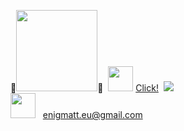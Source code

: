 :wrench:<img src="http://cdn.shopify.com/s/files/1/0328/1226/9708/files/enigmatt-logo_fb71b49e-8dbe-45dd-9e1c-2bd9f8060ec7_2048x.png?v=1581328312%202048w" width="130px" />:satellite:&nbsp; <img width="40" src="https://i.ibb.co/WBmmJxz/youtube.png" /> <a href="https://www.youtube.com/Enigmatt_eu" target="_blank">Click!</a>&nbsp;
<img src="https://i0.wp.com/www.ict-pulse.com/wp-content/uploads/2019/05/Matrix-data-zero-one-world-map-Jonny-Lindner-Pixabay-.jpg?resize=1024%2C310&ssl=1" /><br>
<img width="40" src="https://i.ibb.co/gT51cZx/email.png" /> &nbsp; enigmatt.eu@gmail.com <br>

<!--
**enigmatt-pl/enigmatt-pl** is a ✨ _special_ ✨ repository because its `README.md` (this file) appears on your GitHub profile.

Here are some ideas to get you started:

- 🔭 I’m currently working on ...
- 🌱 I’m currently learning ...
- 👯 I’m looking to collaborate on ...
- 🤔 I’m looking for help with ...
- 💬 Ask me about ...
- 📫 How to reach me: ...
- 😄 Pronouns: ...
- ⚡ Fun fact: ...
-->
